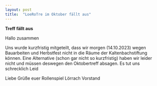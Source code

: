 ```yaml
---
layout: post
title:  "LoeRoTre im Oktober fällt aus"
---
```

**Treff fällt aus**

Hallo zusammen 

Uns wurde kurzfristig mitgeteilt, dass wir morgen (14.10.2023) wegen Bauarbeiten und Herbstfest nicht in die Räume der Kaltenbachstiftung können. Eine Alternative (schon gar nicht so kurzfristig) haben wir leider nicht und müssen deswegen den Oktobertreff absagen. 
Es tut uns schrecklich Leid

Liebe Grüße euer Rollenspiel Lörrach Vorstand
